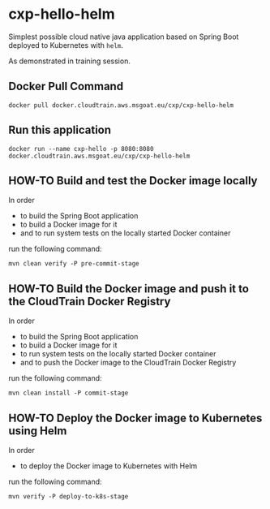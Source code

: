 # cxp-hello-helm

Simplest possible cloud native java application based on Spring Boot deployed to Kubernetes with `helm`.

As demonstrated in training session.

## Docker Pull Command
`docker pull docker.cloudtrain.aws.msgoat.eu/cxp/cxp-hello-helm`

## Run this application 

``` 
docker run --name cxp-hello -p 8080:8080 docker.cloudtrain.aws.msgoat.eu/cxp/cxp-hello-helm
```

## HOW-TO Build and test the Docker image locally

In order 
* to build the Spring Boot application
* to build a Docker image for it  
* and to run system tests on the locally started Docker container

run the following command:

```shell
mvn clean verify -P pre-commit-stage
```

## HOW-TO Build the Docker image and push it to the CloudTrain Docker Registry

In order
* to build the Spring Boot application
* to build a Docker image for it
* to run system tests on the locally started Docker container
* and to push the Docker image to the CloudTrain Docker Registry 

run the following command:

```shell
mvn clean install -P commit-stage
```

## HOW-TO Deploy the Docker image to Kubernetes using Helm

In order
* to deploy the Docker image to Kubernetes with Helm

run the following command:

```shell
mvn verify -P deploy-to-k8s-stage
```

